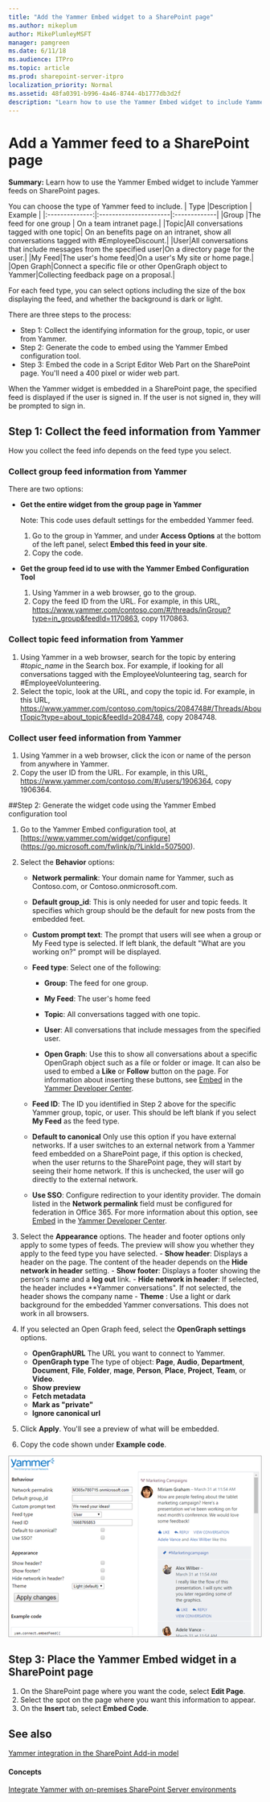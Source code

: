 ```yaml
---
title: "Add the Yammer Embed widget to a SharePoint page"
ms.author: mikeplum
author: MikePlumleyMSFT
manager: pamgreen
ms.date: 6/11/18
ms.audience: ITPro
ms.topic: article
ms.prod: sharepoint-server-itpro
localization_priority: Normal
ms.assetid: 48fa0391-b996-4a46-8744-4b1777db3d2f
description: "Learn how to use the Yammer Embed widget to include Yammer feeds on SharePoint pages."
---
```


# Add a Yammer feed to a SharePoint page

 **Summary:** Learn how to use the Yammer Embed widget to include Yammer feeds on SharePoint pages. 
  
You can choose the type of Yammer feed to include.
| Type           |Description            | Example     |
|:--------------:|:----------------------|:-------------|
|Group           |The feed for one group | On a team intranet page.|
|Topic|All conversations tagged with one topic| On an benefits page on an intranet, show all conversations tagged with #EmployeeDiscount.|
|User|All conversations that include messages from the specified user|On a directory page for the user.|
|My Feed|The user's home feed|On a user's My site or home page.|
|Open Graph|Connect a specific file or other OpenGraph object to Yammer|Collecting feedback page on a proposal.| 

For each feed type, you can select options including the size of the box displaying the feed, and whether the background is dark or light.

There are three steps to the process:
- Step 1: Collect the identifying information for the group, topic, or user from Yammer.
- Step 2: Generate the code to embed using the Yammer Embed configuration tool.
- Step 3: Embed the code in a Script Editor Web Part on the SharePoint page. You'll need a 400 pixel or wider web part.

When the Yammer widget is embedded in a SharePoint page, the specified feed is displayed if the user is signed in. If the user is not signed in, they will be prompted to sign in.

## Step 1: Collect the feed information from Yammer
How you collect the feed info depends on the feed type you select.

### Collect group feed information from Yammer

There are two options:

- **Get the entire widget from the group page in Yammer**

    Note: This code uses default settings for the embedded Yammer feed. 
    1. Go to the group in Yammer, and under **Access Options** at the bottom of the left panel, select **Embed this feed in your site**. 
    2. Copy the code. 

- **Get the group feed id to use with the Yammer Embed Configuration Tool**
    1. Using Yammer in a web browser, go to the group.
    2. Copy the feed ID from the URL. For example, in this URL, https://www.yammer.com/contoso.com/#/threads/inGroup?type=in_group&feedId=1170863, copy 1170863.

### Collect topic feed information from Yammer
1. Using Yammer in a web browser, search for the topic by entering #*topic_name* in the Search box. For example, if looking for all conversations tagged with the EmployeeVolunteering tag, search for #EmployeeVolunteering.
2. Select the topic, look at the URL, and copy the topic id. For example, in this URL,  https://www.yammer.com/contoso.com/topics/2084748#/Threads/AboutTopic?type=about_topic&feedId=2084748, copy 2084748.

### Collect user feed information from Yammer 
1. Using Yammer in a web browser, click the icon or name of the person from anywhere in Yammer. 
3. Copy the user ID from the URL. For example, in this URL, https://www.yammer.com/contoso.com/#/users/1906364, copy 1906364.

##Step 2: Generate the widget code using the Yammer Embed configuration tool

1. Go to the Yammer Embed configuration tool, at [https://www.yammer.com/widget/configure] (https://go.microsoft.com/fwlink/p/?LinkId=507500). 
2. Select the **Behavior** options:
    
    - **Network permalink**: Your domain name for Yammer, such as Contoso.com, or Contoso.onmicrosoft.com.
   
    - **Default group_id**: This is only needed for user and topic feeds. It specifies which group should be the default for new posts from the embedded feet.

    - **Custom prompt text**: The prompt that users will see when a group or My Feed type is selected. If left blank, the default "What are you working on?" prompt will be displayed.

    - **Feed type**: Select one of the following:

        - **Group**: The feed for one group.

        - **My Feed**: The user's home feed

        - **Topic**: All conversations tagged with one topic.

        - **User**: All conversations that include messages from the specified user.

        - **Open Graph**: Use this to show all conversations about a specific OpenGraph object such as a file or folder or image. It can also be used to embed a **Like** or **Follow** button on the page. For information about inserting these buttons, see  [Embed](https://go.microsoft.com/fwlink/p/?LinkId=507501) in the [Yammer Developer Center](https://go.microsoft.com/fwlink/p/?LinkId=507502). 

    - **Feed ID**: The ID you identified in Step 2 above for the specific Yammer group, topic, or user. This should be left blank if you select **My Feed** as the feed type.

    - **Default to canonical** Only use this option if you have external networks. If a user switches to an external network from a Yammer feed embedded on a SharePoint page, if this option is checked, when the user returns to the SharePoint page, they will start by seeing their home network. If this is unchecked, the user will go directly to the external network.

    - **Use SSO**: Configure redirection to your identity provider. The domain listed in the **Network permalink** field must be configured for federation in Office 365. For more information about this option, see [Embed](https://go.microsoft.com/fwlink/p/?LinkId=507501) in the [Yammer Developer Center](https://go.microsoft.com/fwlink/p/?LinkId=507502).

3. Select the **Appearance** options.
    The header and footer options only apply to some types of feeds. The preview will show you whether they apply to the feed type you have selected.
        - **Show header**:  Displays a header on the page. The content of the header depends on the **Hide network in header** setting.
        - **Show footer**: Displays a footer showing the person's name and a **log out** link.
        - **Hide network in header**: If selected, the header includes **Yammer conversations". If not selected, the header shows the company name 
        - **Theme** : Use a light or dark background for the embedded Yammer conversations. This does not work in all browsers.

4. If you selected an Open Graph feed, select the **OpenGraph settings** options.
    - **OpenGraphURL**  The URL you want to connect to Yammer.
    - **OpenGraph type** The type of object: **Page**, **Audio**, **Department**, **Document**, **File**, **Folder**, **mage**, **Person**, **Place**, **Project**, **Team**, or **Video**. 
    - **Show preview**
    - **Fetch metadata**
    - **Mark as "private"**
    - **Ignore canonical url**

5. Click **Apply**. You'll see a preview of what will be embedded.

6. Copy the code shown under **Example code**.

  ![Screenshot of the Yammer Embed configuration tool](../media/yammer-embed-preview.png)
  
  
## Step 3: Place the Yammer Embed widget in a SharePoint page

1. On the SharePoint page where you want the code, select **Edit Page**.
2. Select the spot on the page where you want this information to appear.
3. On the **Insert** tab, select **Embed Code**.

## See also

[Yammer integration in the SharePoint Add-in model](../dev/solution-guidance/yammer-integration-sharepoint-add-in)

#### Concepts

[Integrate Yammer with on-premises SharePoint Server environments](integrate-yammer-with-on-premises-sharepoint-server-environments.md)

